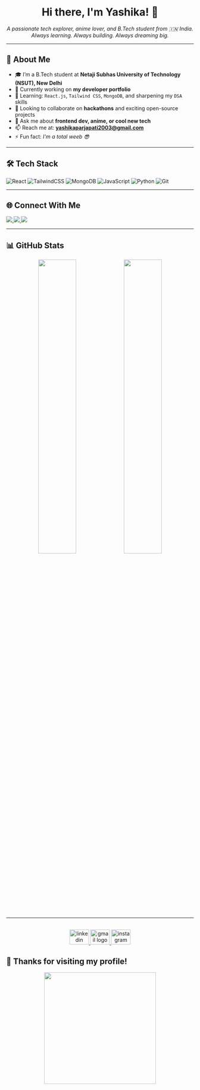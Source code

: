 <h1 align="center">Hi there, I'm Yashika! 👋</h1>

<p align="center">
  <em>
    A passionate tech explorer, anime lover, and B.Tech student from 🇮🇳 India.<br>
    Always learning. Always building. Always dreaming big.
  </em>
</p>

---

## 🌸 About Me

- 🎓 I’m a B.Tech student at **Netaji Subhas University of Technology (NSUT), New Delhi**
- 🔭 Currently working on **my developer portfolio**
- 🌱 Learning: `React.js`, `Tailwind CSS`, `MongoDB`, and sharpening my `DSA` skills
- 👯 Looking to collaborate on **hackathons** and exciting open-source projects
- 💬 Ask me about **frontend dev, anime, or cool new tech**
- 📫 Reach me at: **yashikaparjapati2003@gmail.com**
- ⚡ Fun fact: *I'm a total weeb 😎*

---

## 🛠️ Tech Stack

![React](https://img.shields.io/badge/-React.js-61DAFB?logo=react&logoColor=white&style=for-the-badge)
![TailwindCSS](https://img.shields.io/badge/-Tailwind_CSS-38B2AC?logo=tailwind-css&logoColor=white&style=for-the-badge)
![MongoDB](https://img.shields.io/badge/-MongoDB-4EA94B?logo=mongodb&logoColor=white&style=for-the-badge)
![JavaScript](https://img.shields.io/badge/-JavaScript-F7DF1E?logo=javascript&logoColor=black&style=for-the-badge)
![Python](https://img.shields.io/badge/-Python-3776AB?logo=python&logoColor=white&style=for-the-badge)
![Git](https://img.shields.io/badge/-Git-F05032?logo=git&logoColor=white&style=for-the-badge)

---

## 🌐 Connect With Me

<p align="left">
  <a href="mailto:yashikaparjapati2003@gmail.com">
    <img src="https://img.shields.io/badge/Gmail-D14836?style=for-the-badge&logo=gmail&logoColor=white"/>
  </a>
  <a href="https://www.linkedin.com/in/your-linkedin" target="_blank">
    <img src="https://img.shields.io/badge/-LinkedIn-0077B5?style=for-the-badge&logo=linkedin&logoColor=white"/>
  </a>
  <a href="https://twitter.com/your-twitter" target="_blank">
    <img src="https://img.shields.io/badge/-Twitter-1DA1F2?style=for-the-badge&logo=twitter&logoColor=white"/>
  </a>
</p>

---

## 📊 GitHub Stats

<p align="center">
  <img src="https://github-readme-stats.vercel.app/api?username=yashika-18&show_icons=true&theme=tokyonight" width="45%" />
  <img src="https://github-readme-streak-stats.herokuapp.com/?user=yashika-18&theme=tokyonight" width="45%" />
</p>

---



<br clear="both">

<div align="center">
  <a href="https://www.linkedin.com/in/yashika-prajapati-0aa678271/" target="_blank">
    <img src="https://raw.githubusercontent.com/maurodesouza/profile-readme-generator/master/src/assets/icons/social/linkedin/default.svg" width="52" height="40" alt="linkedin logo"  />
  </a>
  <a href="yashikaparjapati2003@gmail.com" target="_blank">
    <img src="https://raw.githubusercontent.com/maurodesouza/profile-readme-generator/master/src/assets/icons/social/gmail/default.svg" width="52" height="40" alt="gmail logo"  />
  </a>
  <img src="https://raw.githubusercontent.com/maurodesouza/profile-readme-generator/master/src/assets/icons/social/instagram/default.svg" width="52" height="40" alt="instagram logo"  />
</div>

###
## 💖 Thanks for visiting my profile!

<p align="center">
  <img src="https://media.giphy.com/media/v1.Y2lkPTc5MGI3NjExYTRoYmppdndnbmRraW9xZGk3NnB3eXllbXhxZWgybWpsazFvczF4bCZlcD12MV9naWZzX3NlYXJjaCZjdD1n/xUA7bdpLxQhsSQdyog/giphy.gif" width="300"/>
</p>


